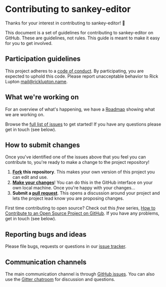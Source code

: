 # Contributing to sankey-editor

Thanks for your interest in contributing to sankey-editor! :tada: 

This document is a set of guidelines for contributing to sankey-editor on
GitHub. These are guidelines, not rules. This guide is meant to make it easy for
you to get involved.

## Participation guidelines

This project adheres to a [code of conduct](CODE_OF_CONDUCT.md). By
participating, you are expected to uphold this code. Please report unacceptable
behavior to Rick Lupton <mail@ricklupton.name>.

## What we're working on

For an overview of what's happening, we have a
[Roadmap](https://github.com/ricklupton/sankey-editor/projects/1) showing what
we are working on.

Browse the [full list of
issues](https://github.com/ricklupton/sankey-editor/issues) to get started! If
you have any questions please get in touch (see below).

## How to submit changes

Once you've identified one of the issues above that you feel you can contribute
to, you're ready to make a change to the project repository!
 
1. **[Fork](https://help.github.com/articles/fork-a-repo/) this repository**.
   This makes your own version of this project you can edit and use.
2. **[Make your
   changes](https://guides.github.com/activities/forking/#making-changes)**! You
   can do this in the GitHub interface on your own local machine. Once you're
   happy with your changes...
3. **Submit a [pull
   request](https://help.github.com/articles/proposing-changes-to-a-project-with-pull-requests/)**.
   This opens a discussion around your project and lets the project lead know
   you are proposing changes.

First time contributing to open source? Check out this *free* series, [How to
Contribute to an Open Source Project on
GitHub](https://egghead.io/series/how-to-contribute-to-an-open-source-project-on-github).
If you have any problems, get in touch (see below).

## Reporting bugs and ideas

Please file bugs, requests or questions in our [issue
tracker](https://github.com/ricklupton/sankey-editor/issues/new).

## Communication channels

The main communication channel is through [GitHub
issues](https://github.com/ricklupton/sankey-editor/issues). You can also use
the [Gitter chatroom](https://gitter.im/floweaver/Lobby) for discussion and
questions.
